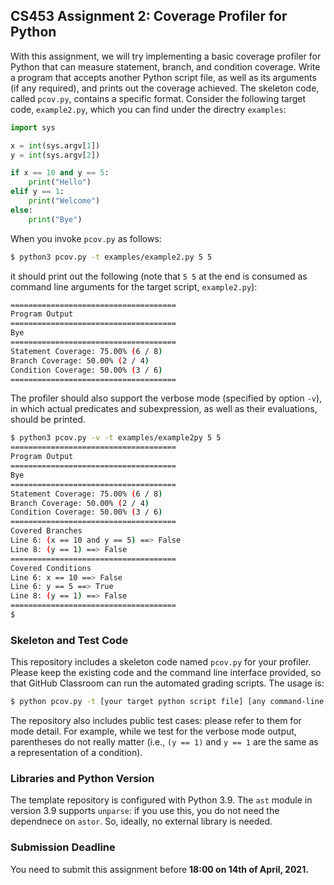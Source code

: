 ## CS453 Assignment 2: Coverage Profiler for Python

With this assignment, we will try implementing a basic coverage profiler for Python that can measure statement, branch, and condition coverage. Write a program that accepts another Python script file, as well as its arguments (if any required), and prints out the coverage achieved. The skeleton code, called `pcov.py`, contains a specific format. Consider the following target code, `example2.py`, which you can find under the directry `examples`:

```python
import sys 

x = int(sys.argv[1])
y = int(sys.argv[2])

if x == 10 and y == 5:
    print("Hello")
elif y == 1:
    print("Welcome")
else:
    print("Bye")
```

When you invoke `pcov.py` as follows:

```bash
$ python3 pcov.py -t examples/example2.py 5 5
```

it should print out the following (note that `5 5` at the end is consumed as command line arguments for the target script, `example2.py`):

```bash
=====================================
Program Output
=====================================
Bye
=====================================
Statement Coverage: 75.00% (6 / 8)
Branch Coverage: 50.00% (2 / 4)
Condition Coverage: 50.00% (3 / 6)
=====================================
```

The profiler should also support the verbose mode (specified by option `-v`), in which actual predicates and subexpression, as well as their evaluations, should be printed.

```bash
$ python3 pcov.py -v -t examples/example2py 5 5
=====================================
Program Output
=====================================
Bye
=====================================
Statement Coverage: 75.00% (6 / 8)
Branch Coverage: 50.00% (2 / 4)
Condition Coverage: 50.00% (3 / 6)
=====================================
Covered Branches
Line 6: (x == 10 and y == 5) ==> False
Line 8: (y == 1) ==> False
=====================================
Covered Conditions
Line 6: x == 10 ==> False
Line 6: y == 5 ==> True
Line 8: (y == 1) ==> False
=====================================
$
```

### Skeleton and Test Code

This repository includes a skeleton code named `pcov.py` for your profiler. Please keep the existing code and the command line interface provided, so that GitHub Classroom can run the automated grading scripts. The usage is:

```bash
$ python pcov.py -t [your target python script file] [any command-line arguments]
```

The repository also includes public test cases: please refer to them for mode detail. For example, while we test for the verbose mode output, parentheses do not really matter (i.e., `(y == 1)` and `y == 1` are the same as a representation of a condition).

### Libraries and Python Version

The template repository is configured with Python 3.9. The `ast` module in version 3.9 supports `unparse`: if you use this, you do not need the dependnece on `astor`. So, ideally, no external library is needed.

### Submission Deadline

You need to submit this assignment before **18:00 on 14th of April, 2021.**


